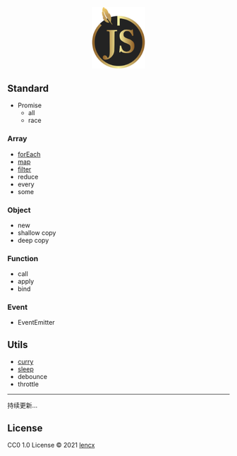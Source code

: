 <p align="center">
  <img width="120" src="./logo.svg">
</p>

## Standard

- Promise
  - all
  - race

### Array

- [forEach](/docs/js/array/forEach/index.md)
- [map](/docs/js/array/map/index.md)
- [filter](/docs/js/array/filter/index.md)
- reduce
- every
- some

### Object

- new
- shallow copy
- deep copy

### Function

- call
- apply
- bind

### Event

- EventEmitter

## Utils

- [curry](/docs/js/utils/curry/index.md)
- [sleep](/docs/js/utils/sleep/index.md)
- debounce
- throttle

---

持续更新...

## License

CC0 1.0 License © 2021 [lencx](https://github.com/lencx)
